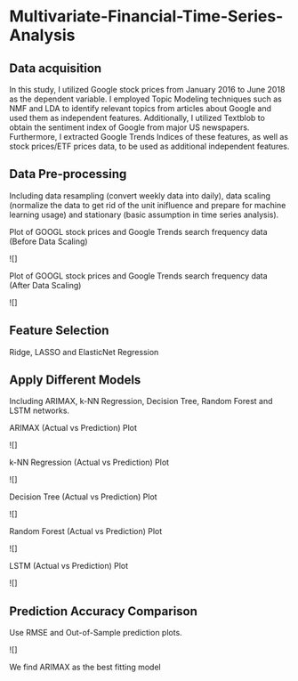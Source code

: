# Multivariate-Financial-Time-Series-Analysis

## Data acquisition

In this study, I utilized Google stock prices from January 2016 to June 2018 as the dependent variable. I employed Topic Modeling techniques such as NMF and LDA to identify relevant topics from articles about Google and used them as independent features. Additionally, I utilized Textblob to obtain the sentiment index of Google from major US newspapers. Furthermore, I extracted Google Trends Indices of these features, as well as stock prices/ETF prices data, to be used as additional independent features.

## Data Pre-processing

Including data resampling (convert weekly data into daily), data scaling (normalize the data to get rid of the unit inifluence and prepare for machine learning usage) and stationary (basic assumption in time series analysis).

Plot of GOOGL stock prices and Google Trends search frequency data (Before Data Scaling)

![]

Plot of GOOGL stock prices and Google Trends search frequency data (After Data Scaling)

![]

## Feature Selection

Ridge, LASSO and ElasticNet Regression

## Apply Different Models

Including ARIMAX, k-NN Regression, Decision Tree, Random Forest and LSTM networks.

ARIMAX (Actual vs Prediction) Plot

![]

k-NN Regression (Actual vs Prediction) Plot

![]

Decision Tree (Actual vs Prediction) Plot

![]

Random Forest (Actual vs Prediction) Plot

![]

LSTM (Actual vs Prediction) Plot

![]

## Prediction Accuracy Comparison
Use RMSE and Out-of-Sample prediction plots.

![]

We find ARIMAX as the best fitting model